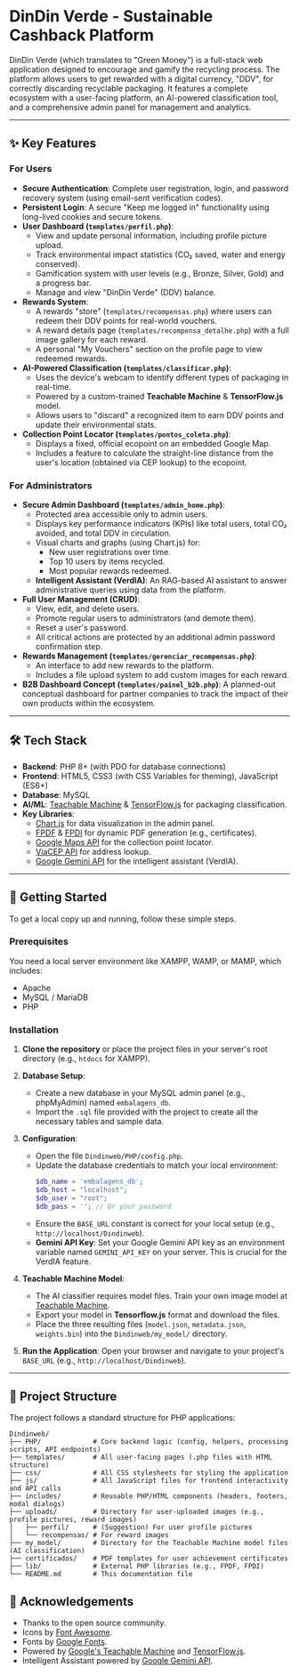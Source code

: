# DinDin Verde - Sustainable Cashback Platform

DinDin Verde (which translates to "Green Money") is a full-stack web application designed to encourage and gamify the recycling process. The platform allows users to get rewarded with a digital currency, "DDV", for correctly discarding recyclable packaging. It features a complete ecosystem with a user-facing platform, an AI-powered classification tool, and a comprehensive admin panel for management and analytics.

---

## ✨ Key Features

### For Users
* **Secure Authentication**: Complete user registration, login, and password recovery system (using email-sent verification codes).
* **Persistent Login**: A secure "Keep me logged in" functionality using long-lived cookies and secure tokens.
* **User Dashboard (`templates/perfil.php`)**:
    * View and update personal information, including profile picture upload.
    * Track environmental impact statistics (CO₂ saved, water and energy conserved).
    * Gamification system with user levels (e.g., Bronze, Silver, Gold) and a progress bar.
    * Manage and view "DinDin Verde" (DDV) balance.
* **Rewards System**:
    * A rewards "store" (`templates/recompensas.php`) where users can redeem their DDV points for real-world vouchers.
    * A reward details page (`templates/recompensa_detalhe.php`) with a full image gallery for each reward.
    * A personal "My Vouchers" section on the profile page to view redeemed rewards.
* **AI-Powered Classification (`templates/classificar.php`)**:
    * Uses the device's webcam to identify different types of packaging in real-time.
    * Powered by a custom-trained **Teachable Machine** & **TensorFlow.js** model.
    * Allows users to "discard" a recognized item to earn DDV points and update their environmental stats.
* **Collection Point Locator (`templates/pontos_coleta.php`)**:
    * Displays a fixed, official ecopoint on an embedded Google Map.
    * Includes a feature to calculate the straight-line distance from the user's location (obtained via CEP lookup) to the ecopoint.

### For Administrators
* **Secure Admin Dashboard (`templates/admin_home.php`)**:
    * Protected area accessible only to admin users.
    * Displays key performance indicators (KPIs) like total users, total CO₂ avoided, and total DDV in circulation.
    * Visual charts and graphs (using Chart.js) for:
        * New user registrations over time.
        * Top 10 users by items recycled.
        * Most popular rewards redeemed.
    * **Intelligent Assistant (VerdIA)**: An RAG-based AI assistant to answer administrative queries using data from the platform.
* **Full User Management (CRUD)**:
    * View, edit, and delete users.
    * Promote regular users to administrators (and demote them).
    * Reset a user's password.
    * All critical actions are protected by an additional admin password confirmation step.
* **Rewards Management (`templates/gerenciar_recompensas.php`)**:
    * An interface to add new rewards to the platform.
    * Includes a file upload system to add custom images for each reward.
* **B2B Dashboard Concept (`templates/painel_b2b.php`)**: A planned-out conceptual dashboard for partner companies to track the impact of their own products within the ecosystem.

---

## 🛠️ Tech Stack

* **Backend**: PHP 8+ (with PDO for database connections)
* **Frontend**: HTML5, CSS3 (with CSS Variables for theming), JavaScript (ES6+)
* **Database**: MySQL
* **AI/ML**: [Teachable Machine](https://teachablemachine.withgoogle.com/) & [TensorFlow.js](https://www.tensorflow.org/js) for packaging classification.
* **Key Libraries**:
    * [Chart.js](https://www.chartjs.org/) for data visualization in the admin panel.
    * [FPDF](http://www.fpdf.org/) & [FPDI](https://www.setasign.com/products/fpdi/about/) for dynamic PDF generation (e.g., certificates).
    * [Google Maps API](https://developers.google.com/maps/documentation) for the collection point locator.
    * [ViaCEP API](https://viacep.com.br/) for address lookup.
    * [Google Gemini API](https://ai.google.dev/models/gemini) for the intelligent assistant (VerdIA).

---

## 🚀 Getting Started

To get a local copy up and running, follow these simple steps.

### Prerequisites
You need a local server environment like XAMPP, WAMP, or MAMP, which includes:
* Apache
* MySQL / MariaDB
* PHP

### Installation
1.  **Clone the repository** or place the project files in your server's root directory (e.g., `htdocs` for XAMPP).

2.  **Database Setup**:
    * Create a new database in your MySQL admin panel (e.g., phpMyAdmin) named `embalagens_db`.
    * Import the `.sql` file provided with the project to create all the necessary tables and sample data.

3.  **Configuration**:
    * Open the file `Dindinweb/PHP/config.php`.
    * Update the database credentials to match your local environment:
        ```php
        $db_name = 'embalagens_db';
        $db_host = "localhost";
        $db_user = "root";
        $db_pass = ''; // Or your password
        ```
    * Ensure the `BASE_URL` constant is correct for your local setup (e.g., `http://localhost/Dindinweb`).
    * **Gemini API Key**: Set your Google Gemini API key as an environment variable named `GEMINI_API_KEY` on your server. This is crucial for the VerdIA feature.

4.  **Teachable Machine Model**:
    * The AI classifier requires model files. Train your own image model at [Teachable Machine](https://teachablemachine.withgoogle.com/).
    * Export your model in **Tensorflow.js** format and download the files.
    * Place the three resulting files (`model.json`, `metadata.json`, `weights.bin`) into the `Dindinweb/my_model/` directory.

5.  **Run the Application**: Open your browser and navigate to your project's `BASE_URL` (e.g., `http://localhost/Dindinweb`).

---

## 📁 Project Structure

The project follows a standard structure for PHP applications:
 ```
Dindinweb/
├── PHP/             # Core backend logic (config, helpers, processing scripts, API endpoints)
├── templates/       # All user-facing pages (.php files with HTML structure)
├── css/             # All CSS stylesheets for styling the application
├── js/              # All JavaScript files for frontend interactivity and API calls
├── includes/        # Reusable PHP/HTML components (headers, footers, modal dialogs)
├── uploads/         # Directory for user-uploaded images (e.g., profile pictures, reward images)
│   ├── perfil/      # (Suggestion) For user profile pictures
│   └── recompensas/ # For reward images
├── my_model/        # Directory for the Teachable Machine model files (AI classification)
├── certificados/    # PDF templates for user achievement certificates
├── lib/             # External PHP libraries (e.g., FPDF, FPDI)
└── README.md        # This documentation file
 ```


## 🙏 Acknowledgements

* Thanks to the open source community.
* Icons by [Font Awesome](https://fontawesome.com/).
* Fonts by [Google Fonts](https://fonts.google.com/).
* Powered by [Google's Teachable Machine](https://teachablemachine.withgoogle.com/) and [TensorFlow.js](https://www.tensorflow.org/js).
* Intelligent Assistant powered by [Google Gemini API](https://ai.google.dev/models/gemini).
